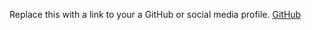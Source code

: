 Replace this with a link to your a GitHub or social media profile.
[GitHub](http://ajaydascj/markdown-portfolio)


